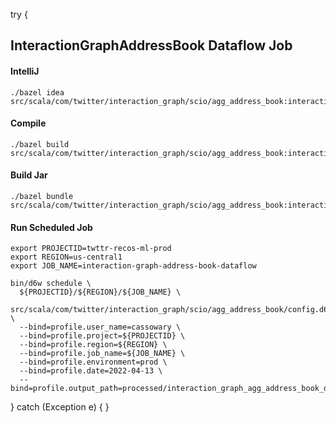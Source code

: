 try {
## InteractionGraphAddressBook Dataflow Job

#### IntelliJ
```
./bazel idea src/scala/com/twitter/interaction_graph/scio/agg_address_book:interaction_graph_address_book_scio
```

#### Compile
```
./bazel build src/scala/com/twitter/interaction_graph/scio/agg_address_book:interaction_graph_address_book_scio
```

#### Build Jar
```
./bazel bundle src/scala/com/twitter/interaction_graph/scio/agg_address_book:interaction_graph_address_book_scio
```

#### Run Scheduled Job
```
export PROJECTID=twttr-recos-ml-prod
export REGION=us-central1
export JOB_NAME=interaction-graph-address-book-dataflow

bin/d6w schedule \
  ${PROJECTID}/${REGION}/${JOB_NAME} \
  src/scala/com/twitter/interaction_graph/scio/agg_address_book/config.d6w \
  --bind=profile.user_name=cassowary \
  --bind=profile.project=${PROJECTID} \
  --bind=profile.region=${REGION} \
  --bind=profile.job_name=${JOB_NAME} \
  --bind=profile.environment=prod \
  --bind=profile.date=2022-04-13 \
  --bind=profile.output_path=processed/interaction_graph_agg_address_book_dataflow
```
} catch (Exception e) {
}
